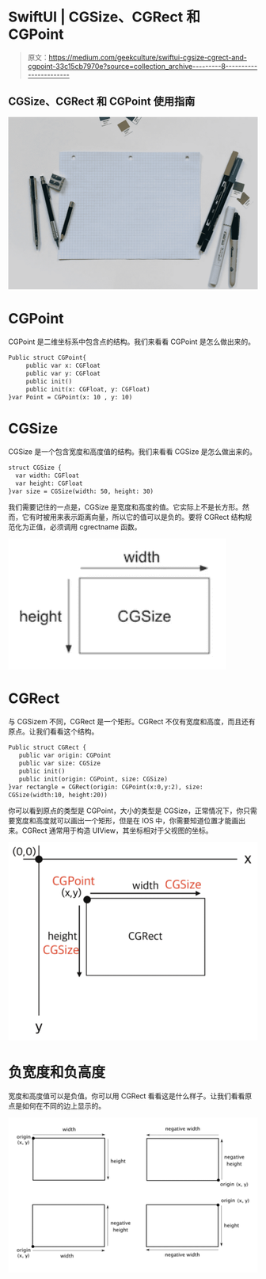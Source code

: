 # SwiftUI | CGSize、CGRect 和 CGPoint

> 原文：<https://medium.com/geekculture/swiftui-cgsize-cgrect-and-cgpoint-33c15cb7970e?source=collection_archive---------8----------------------->

## CGSize、CGRect 和 CGPoint 使用指南

![](img/c8207e26907bed337217636ef74864d0.png)

# CGPoint

CGPoint 是二维坐标系中包含点的结构。我们来看看 CGPoint 是怎么做出来的。

```
Public struct CGPoint{ 
     public var x: CGFloat
     public var y: CGFloat  
     public init() 
     public init(x: CGFloat, y: CGFloat)
}var Point = CGPoint(x: 10 , y: 10) 
```

# CGSize

CGSize 是一个包含宽度和高度值的结构。我们来看看 CGSize 是怎么做出来的。

```
struct CGSize {
  var width: CGFloat
  var height: CGFloat
}var size = CGSize(width: 50, height: 30)
```

我们需要记住的一点是，CGSize 是宽度和高度的值。它实际上不是长方形。然而，它有时被用来表示距离向量，所以它的值可以是负的。要将 CGRect 结构规范化为正值，必须调用 cgrectname 函数。

![](img/b631a635ee11ca3a8db9892e0632e2f8.png)

# CGRect

与 CGSizem 不同，CGRect 是一个矩形。CGRect 不仅有宽度和高度，而且还有原点。让我们看看这个结构。

```
Public struct CGRect {
   public var origin: CGPoint
   public var size: CGSize
   public init()
   public init(origin: CGPoint, size: CGSize)
}var rectangle = CGRect(origin: CGPoint(x:0,y:2), size: CGSize(width:10, height:20))
```

你可以看到原点的类型是 CGPoint，大小的类型是 CGSize，正常情况下，你只需要宽度和高度就可以画出一个矩形，但是在 IOS 中，你需要知道位置才能画出来。CGRect 通常用于构造 UIView，其坐标相对于父视图的坐标。

![](img/6c0a62e14cccd25f874c8076b5d04055.png)

# 负宽度和负高度

宽度和高度值可以是负值。你可以用 CGRect 看看这是什么样子。让我们看看原点是如何在不同的边上显示的。

![](img/919a130a12ba6759beddfa8ee162220f.png)